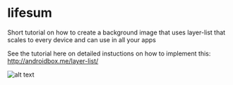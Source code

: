 # lifesum
Short tutorial on how to create a background image that uses layer-list that scales to every device and can use in all your apps

See the tutorial here on detailed instuctions on how to implement this:
http://androidbox.me/layer-list/

![alt text](https://github.com/steve1rm/lifesum/blob/master/completed.jpg "screenshot")
